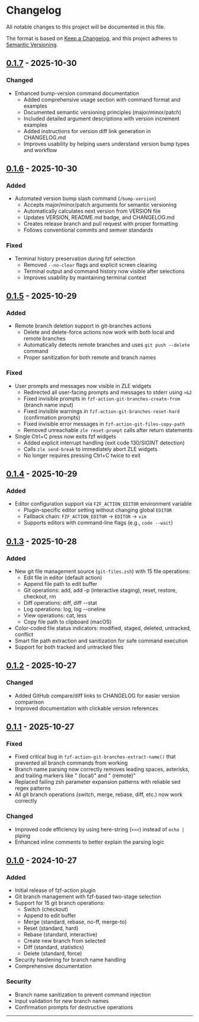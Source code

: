 # Changelog

<!-- markdownlint-configure-file { "MD024": { "siblings_only": true } } -->
<!-- markdownlint-disable MD013 -->

All notable changes to this project will be documented in this file.

The format is based on [Keep a Changelog](https://keepachangelog.com/en/1.0.0/),
and this project adheres to [Semantic Versioning](https://semver.org/spec/v2.0.0.html).

## [0.1.7] - 2025-10-30

### Changed

- Enhanced bump-version command documentation
  - Added comprehensive usage section with command format and examples
  - Documented semantic versioning principles (major/minor/patch)
  - Included detailed argument descriptions with version increment examples
  - Added instructions for version diff link generation in CHANGELOG.md
  - Improves usability by helping users understand version bump types and workflow

## [0.1.6] - 2025-10-30

### Added

- Automated version bump slash command (`/bump-version`)
  - Accepts major/minor/patch arguments for semantic versioning
  - Automatically calculates next version from VERSION file
  - Updates VERSION, README.md badge, and CHANGELOG.md
  - Creates release branch and pull request with proper formatting
  - Follows conventional commits and semver standards

### Fixed

- Terminal history preservation during fzf selection
  - Removed `--no-clear` flags and explicit screen clearing
  - Terminal output and command history now visible after selections
  - Improves usability by maintaining terminal context

## [0.1.5] - 2025-10-29

### Added

- Remote branch deletion support in git-branches actions
  - Delete and delete-force actions now work with both local and remote branches
  - Automatically detects remote branches and uses `git push --delete` command
  - Proper sanitization for both remote and branch names

### Fixed

- User prompts and messages now visible in ZLE widgets
  - Redirected all user-facing prompts and messages to stderr using `>&2`
  - Fixed invisible prompts in `fzf-action-git-branches-create-from` (branch name input)
  - Fixed invisible warnings in `fzf-action-git-branches-reset-hard` (confirmation prompts)
  - Fixed invisible error messages in `fzf-action-git-files-copy-path`
  - Removed unreachable `zle reset-prompt` calls after return statements
- Single Ctrl+C press now exits fzf widgets
  - Added explicit interrupt handling (exit code 130/SIGINT detection)
  - Calls `zle send-break` to immediately abort ZLE widgets
  - No longer requires pressing Ctrl+C twice to exit

## [0.1.4] - 2025-10-29

### Added

- Editor configuration support via `FZF_ACTION_EDITOR` environment variable
  - Plugin-specific editor setting without changing global `EDITOR`
  - Fallback chain: `FZF_ACTION_EDITOR` → `EDITOR` → `vim`
  - Supports editors with command-line flags (e.g., `code --wait`)

## [0.1.3] - 2025-10-28

### Added

- New git file management source (`git-files.zsh`) with 15 file operations:
  - Edit file in editor (default action)
  - Append file path to edit buffer
  - Git operations: add, add -p (interactive staging), reset, restore, checkout, rm
  - Diff operations: diff, diff --stat
  - Log operations: log, log --oneline
  - View operations: cat, less
  - Copy file path to clipboard (macOS)
- Color-coded file status indicators: modified, staged, deleted, untracked, conflict
- Smart file path extraction and sanitization for safe command execution
- Support for both tracked and untracked files

## [0.1.2] - 2025-10-27

### Changed

- Added GitHub compare/diff links to CHANGELOG for easier version comparison
- Improved documentation with clickable version references

## [0.1.1] - 2025-10-27

### Fixed

- Fixed critical bug in `fzf-action-git-branches-extract-name()` that prevented all branch commands from working
- Branch name parsing now correctly removes leading spaces, asterisks, and trailing markers like " (local)" and " (remote)"
- Replaced failing zsh parameter expansion patterns with reliable sed regex patterns
- All git branch operations (switch, merge, rebase, diff, etc.) now work correctly

### Changed

- Improved code efficiency by using here-string (`<<<`) instead of `echo |` piping
- Enhanced inline comments to better explain the parsing logic

## [0.1.0] - 2024-10-27

### Added

- Initial release of fzf-action plugin
- Git branch management with fzf-based two-stage selection
- Support for 15 git branch operations:
  - Switch (checkout)
  - Append to edit buffer
  - Merge (standard, rebase, no-ff, merge-to)
  - Reset (standard, hard)
  - Rebase (standard, interactive)
  - Create new branch from selected
  - Diff (standard, statistics)
  - Delete (standard, force)
- Security hardening for branch name handling
- Comprehensive documentation

### Security

- Branch name sanitization to prevent command injection
- Input validation for new branch names
- Confirmation prompts for destructive operations

---

[0.1.7]: https://github.com/byplayer/fzf-action/compare/v0.1.6...v0.1.7
[0.1.6]: https://github.com/byplayer/fzf-action/compare/v0.1.5...v0.1.6
[0.1.5]: https://github.com/byplayer/fzf-action/compare/v0.1.4...v0.1.5
[0.1.4]: https://github.com/byplayer/fzf-action/compare/v0.1.3...v0.1.4
[0.1.3]: https://github.com/byplayer/fzf-action/compare/v0.1.2...v0.1.3
[0.1.2]: https://github.com/byplayer/fzf-action/compare/v0.1.1...v0.1.2
[0.1.1]: https://github.com/byplayer/fzf-action/compare/v0.1.0...v0.1.1
[0.1.0]: https://github.com/byplayer/fzf-action/releases/tag/v0.1.0
